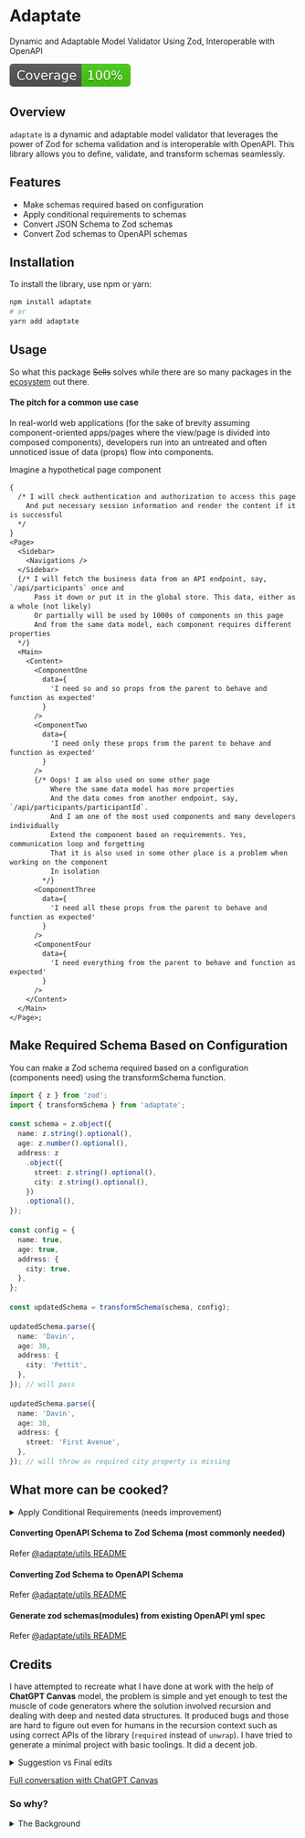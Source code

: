 # Adaptate

Dynamic and Adaptable Model Validator Using Zod, Interoperable with OpenAPI

![Coverage Badge](/coverage-badge.svg)

## Overview

`adaptate` is a dynamic and adaptable model validator that leverages the power of Zod for schema validation and is interoperable with OpenAPI. This library allows you to define, validate, and transform schemas seamlessly.

## Features

- Make schemas required based on configuration
- Apply conditional requirements to schemas
- Convert JSON Schema to Zod schemas
- Convert Zod schemas to OpenAPI schemas

## Installation

To install the library, use npm or yarn:

```sh
npm install adaptate
# or
yarn add adaptate
```

## Usage

So what this package ~~Sells~~ solves while there are so many packages in the [ecosystem](https://zod.dev/?id=ecosystem) out there.

#### The pitch for a common use case

In real-world web applications (for the sake of brevity assuming component-oriented apps/pages where the view/page is divided into composed components), developers run into an untreated and often unnoticed issue of data (props) flow into components.

Imagine a hypothetical page component

```tsx
{
  /* I will check authentication and authorization to access this page
    And put necessary session information and render the content if it is successful
  */
}
<Page>
  <Sidebar>
    <Navigations />
  </Sidebar>
  {/* I will fetch the business data from an API endpoint, say, `/api/participants` once and
      Pass it down or put it in the global store. This data, either as a whole (not likely)
      Or partially will be used by 1000s of components on this page
      And from the same data model, each component requires different properties
  */}
  <Main>
    <Content>
      <ComponentOne
        data={
          'I need so and so props from the parent to behave and function as expected'
        }
      />
      <ComponentTwo
        data={
          'I need only these props from the parent to behave and function as expected'
        }
      />
      {/* Oops! I am also used on some other page
          Where the same data model has more properties
          And the data comes from another endpoint, say, `/api/participants/participantId`.
          And I am one of the most used components and many developers individually
          Extend the component based on requirements. Yes, communication loop and forgetting
          That it is also used in some other place is a problem when working on the component
          In isolation
        */}
      <ComponentThree
        data={
          'I need all these props from the parent to behave and function as expected'
        }
      />
      <ComponentFour
        data={
          'I need everything from the parent to behave and function as expected'
        }
      />
    </Content>
  </Main>
</Page>;
```

## Make Required Schema Based on Configuration

You can make a Zod schema required based on a configuration (components need) using the transformSchema function.

```ts
import { z } from 'zod';
import { transformSchema } from 'adaptate';

const schema = z.object({
  name: z.string().optional(),
  age: z.number().optional(),
  address: z
    .object({
      street: z.string().optional(),
      city: z.string().optional(),
    })
    .optional(),
});

const config = {
  name: true,
  age: true,
  address: {
    city: true,
  },
};

const updatedSchema = transformSchema(schema, config);

updatedSchema.parse({
  name: 'Davin',
  age: 30,
  address: {
    city: 'Pettit',
  },
}); // will pass

updatedSchema.parse({
  name: 'Davin',
  age: 30,
  address: {
    street: 'First Avenue',
  },
}); // will throw as required city property is missing
```

## What more can be cooked?

<details>
<summary>Apply Conditional Requirements (needs improvement)</summary>

You can apply conditional requirements to a Zod schema using the applyConditionalRequirements function. (Didn't work in improving it, generated by ChatGPT as is)

```ts
import { z } from 'zod';
import { applyConditionalRequirements } from 'adaptate';

const schema = z.object({
  firstName: z.string().optional(),
  secondName: z.string().optional(),
  age: z.number().optional(),
  address: z
    .object({
      street: z.string().optional(),
      city: z.string().optional(),
    })
    .optional(),
  title: z.string().optional(),
});

const config = {
  age: true,
  // explicit
  firstName: {
    requiredIf: (data: any) => data.age > 18,
  },
  // or implicit
  secondName: (data) => !!data.firstName,
};

const data = { age: 20 };

const updatedSchema = applyConditionalRequirements(schema, config, data);
```

</details>

#### Converting OpenAPI Schema to Zod Schema (most commonly needed)

Refer [@adaptate/utils README](/packages/utils/README.md#converting-openapi-schema-to-zod-schema-most-commonly-needed)

#### Converting Zod Schema to OpenAPI Schema

Refer [@adaptate/utils README](/packages/utils/README.md#converting-zod-schema-to-openapi-schema)

#### Generate zod schemas(modules) from existing OpenAPI yml spec

Refer [@adaptate/utils README](/packages/utils/README.md#generate-zod-schemas-from-existing-openapi-spec)

## Credits

I have attempted to recreate what I have done at work with the help of **ChatGPT Canvas** model, the problem is simple and yet enough to test the muscle of code generators where the solution involved recursion and dealing with deep and nested data structures. It produced bugs and those are hard to figure out even for humans in the recursion context such as using correct APIs of the library (`required` instead of `unwrap`). I have tried to generate a minimal project with basic toolings. It did a decent job.

<details>
<summary> Suggestion vs Final edits</summary>

```diff
 import { z, ZodObject, ZodArray, ZodTypeAny } from 'zod';

-export function transformSchema(schema: ZodTypeAny, config: any, parentData: any = {}) {
-  const schemaWithConditionalRequirements = applyConditionalRequirements(schema, config, parentData);
-
-  if (schemaWithConditionalRequirements instanceof ZodObject && typeof config === 'object' && !Array.isArray(config)) {
-    const shape = schemaWithConditionalRequirements.shape;
-    const newShape = Object.fromEntries(
-      Object.entries(shape).map(([key, value]) => {
-        if (config[key] === true) {
-          return [key, value.required()];
-        } else if (typeof config[key] === 'object') {
-          return [key, transformSchema(value, config[key], parentData)];
-        }
-        return [key, value];
-      })
-    );
-    return z.object(newShape).required();
-  } else if (schemaWithConditionalRequirements instanceof ZodArray && config['*']) {
-    const elementSchema = schemaWithConditionalRequirements.element;
-    return z.array(transformSchema(elementSchema, config['*'], parentData));
-  }
-  return schemaWithConditionalRequirements;
+export function transformSchema(
+  schema: ZodTypeAny,
+  config: Config
+): ZodTypeAny {
+  function extendSchema(
+    partialSchema: ZodObject<any>,
+    partialConfig: Config
+  ): ZodObject<any> {
+    const unwrappedPartialSchema = partialSchema?.isOptional?.()
+      ? // @ts-ignore
+        partialSchema.unwrap()
+      : partialSchema;
+
+    if (
+      unwrappedPartialSchema instanceof ZodObject &&
+      typeof partialConfig === 'object' &&
+      !Array.isArray(partialConfig)
+    ) {
+      const shape = unwrappedPartialSchema.shape;
+      // @ts-ignore
+      const newShape = Object.fromEntries(
+        // @ts-ignore
+        Object.entries(shape).map(([key, value]) => {
+          // @ts-ignore
+          let unwrappedValue = value?.isOptional?.() ? value.unwrap() : value;
+          if (partialConfig[key] === true) {
+            // @ts-ignore
+            return [key, unwrappedValue];
+          } else if (typeof partialConfig[key] === 'object') {
+            // @ts-ignore
+            return [key, extendSchema(value, partialConfig[key])];
+          }
+          return [key, value];
+        })
+      );
+
+      let updatedPartialSchema = z.object(newShape);
+
+      // @ts-ignore
+      return unwrappedPartialSchema.merge(updatedPartialSchema);
+    }
+
+    if (unwrappedPartialSchema instanceof ZodArray && partialConfig['*']) {
+      const elementSchema = unwrappedPartialSchema.element as ZodObject<any>;
+
+      let updatedPartialSchema = z.array(
+        extendSchema(elementSchema, partialConfig['*'])
+      );
+
+      // @ts-ignore
+      return updatedPartialSchema;
+    }
+    return unwrappedPartialSchema;
+  }
+
+  let updatedSchema = schema;
+
+  if (schema instanceof ZodArray && config['*']) {
+    // @ts-ignore
+    updatedSchema = transformSchema(schema.element, config['*']);
+    updatedSchema = z.array(schema.element.merge(updatedSchema));
+  } else if (schema instanceof ZodObject) {
+    // @ts-ignore
+    updatedSchema = extendSchema(schema, config);
+    // @ts-ignore
+    updatedSchema = schema.merge(updatedSchema);
+  } else {
+    throw new Error('The given schema must be a Zod object.');
+  }
+
+  return updatedSchema;
 }
```

### Make Conditional Schema Transformer

You can make conditional schema transfer using data early and later use the transformer taking `schema` and `config` with conditionals (`requiredIf`).

```ts
import { z } from 'zod';
import { makeConditionalSchemaTransformer } from 'adaptate';

const schema = z.object({
  firstName: z.string().optional(),
  secondName: z.string().optional(),
  age: z.number().optional(),
  address: z
    .object({
      street: z.string().optional(),
      city: z.string().optional(),
    })
    .optional(),
  title: z.string().optional(),
});

const config = {
  firstName: {
    requiredIf: (data: any) => data.age > 18,
  },
  age: true,
  secondName: (data: any) => !!data.firstName,
};

let firstNameRequiredData = {
  firstName: 'John',
  age: 20,
};
let secondNameRequiredData = {
  firstName: 'Peram',
};

makeConditionalSchemaTransformer({
  ...firstNameRequiredData,
  age: 10,
})(schema, config).run();
```

### Converting OpenAPI Schema to Zod Schema (most commonly needed)

Refer [@adaptate/utils README](/packages/utils/README.md#converting-openapi-schema-to-zod-schema-most-commonly-needed)

### Converting Zod Schema to OpenAPI Schema

The utility is in the early stage and not one to one. For complete and advanced use cases check [zod-to-json-schema](https://snyk.io/advisor/npm-package/zod-to-json-schema)

Refer [@adaptate/utils README](/packages/utils/README.md#converting-zod-schema-to-openapi-schema)

### Generate zod schemas(modules) from existing OpenAPI yml spec

Refer [@adaptate/utils README](/packages/utils/README.md#generate-zod-schemas-from-existing-openapi-spec)

</details>

[Full conversation with ChatGPT Canvas](https://chatgpt.com/share/6728eb4e-07f8-8005-b586-c4b8ee0e798c)

### So why?

<details>
  <summary>The Background</summary>

At [Oneflow AB](https://oneflow.com), we faced a situation where a component was used on two different pages, each receiving data from different endpoints. This led to discrepancies in the properties of the same model for valid reasons. To avoid breaking the app, I have built a run-time validation library that abstracted business data extensively. Although it wasn't completely this sophisticated, it supported specifying business entities, types such as `collection` or `entity`, and reusable specifications like `relations` to reduce the verbosity in config definitions. It also included React-specific hooks that worked seamlessly with error boundaries. This effort aims to create a more generic solution that can be extended to various use cases.

</details>
